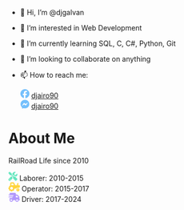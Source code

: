 - 👋 Hi, I’m @djgalvan
- 👀 I’m interested in Web Development
- 🌱 I’m currently learning SQL, C, C#, Python, Git
- 💞️ I’m looking to collaborate on anything
- 📫 How to reach me:

  <img src="resources/facebook.svg" height=18 />   [djairo90](https://www.facebook.com/djairo90/) <br />
  <img src="resources/facebook-messenger.svg" height=18 />   [djairo90](https://m.me/djairo90)

# About Me

RailRoad Life since 2010

<img src="resources/screwdriver-wrench-solid.svg" height=18 />  Laborer:     2010-2015 <br />
<img src="resources/tractor-solid.svg" height=18 />  Operator:    2015-2017 <br />
<img src="resources/truck-fast-solid.svg" height=18 />  Driver:      2017-2024 <br />


<!---
djgalvan/djgalvan is a ✨ special ✨ repository because its `README.md` (this file) appears on your GitHub profile.
You can click the Preview link to take a look at your changes.
--->
